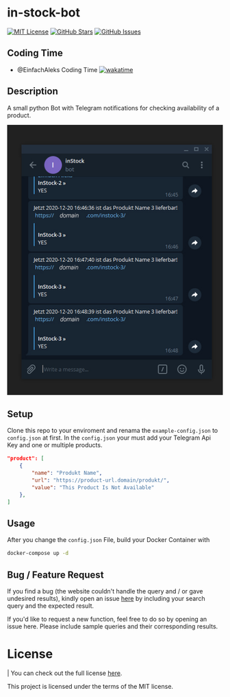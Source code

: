 # in-stock-bot
[![MIT License](https://img.shields.io/github/license/MayNiklas/in-stock-bot.svg)](LICENSE)
[![GitHub Stars](https://img.shields.io/github/stars/MayNiklas/in-stock-bot.svg)](stargazers) [![GitHub Issues](https://img.shields.io/github/issues/MayNiklas/in-stock-bot.svg)](issues)


## Coding Time

* @EinfachAleks Coding Time [![wakatime](https://wakatime.com/badge/github/MayNiklas/in-stock-bot.svg)](https://wakatime.com/badge/github/MayNiklas/in-stock-bot)

## Description
A small python Bot with Telegram notifications for checking availability of a product.

![Chat Preview](./inStockBot.jpg)

## Setup
Clone this repo to your enviroment and renama the `example-config.json` to `config.json` at first.
In the `config.json` your must add your Telegram Api Key and one or multiple products.
```json
"product": [
    {
        "name": "Produkt Name",
        "url": "https://product-url.domain/produkt/",
        "value": "This Product Is Not Available"
    },
]
```


## Usage
After you change the `config.json` File, build your Docker Container with 

```sh 
docker-compose up -d
```


## Bug / Feature Request
If you find a bug (the website couldn't handle the query and / or gave undesired results), kindly open an issue [here](issues) by including your search query and the expected result.

If you'd like to request a new function, feel free to do so by opening an issue here. Please include sample queries and their corresponding results.

# License
| You can check out the full license [here](LICENSE).

This project is licensed under the terms of the MIT license.

[inStockBot]: <https://github.com/MayNiklas/in-stock-bot>
[stargazers]: <https://github.com/MayNiklas/in-stock-bot/stargazers>
[LICENSE]: <https://github.com/MayNiklas/in-stock-bot/LICENSE>
[issues]: <https://github.com/MayNiklas/in-stock-bot/issues>
